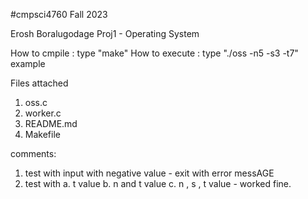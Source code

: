 #cmpsci4760 Fall 2023

Erosh Boralugodage
Proj1 - Operating System

How to cmpile : type "make"
How to execute : type "./oss -n5 -s3 -t7" example


Files attached 

1.  oss.c
2.  worker.c
3.  README.md
4.  Makefile


comments:
1.  test with input with negative value - exit with error messAGE
2.  test with a.    t value
              b.    n and t value
              c.    n , s , t value - worked fine.    